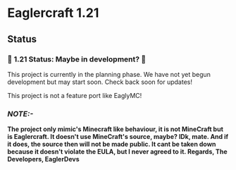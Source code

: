 # Eaglercraft 1.21
## Status

### 🚧 **1.21 Status: Maybe in development?** 🚧

This project is currently in the planning phase. We have not yet begun development but may start soon. Check back soon for updates!

This project is not a feature port like EaglyMC!
### ***NOTE:-***
**The project only mimic's Minecraft like behaviour, it is not MineCraft but is Eaglercraft. It doesn't use MineCraft's source, maybe? IDk, mate. And if it does, the source then will not be made public. It cant be taken down because it doesn't violate the EULA, but I never agreed to it.
Regards,
The Developers,
EaglerDevs**
